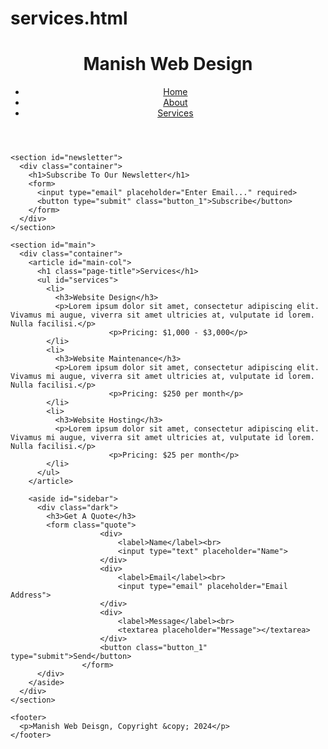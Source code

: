 # services.html
<!DOCTYPE html>
<html>
  <head>
    <meta charset="utf-8">
    <meta name="description" content="Affordable and professional web design">
	  <meta name="keywords" content="web design, affordable web design, professional web design">
  	<meta name="author" content="Brad Traversy">
    <title>Manish Web Deisgn | Services</title>
    <link rel="stylesheet" href="./css/style.css">
    <link rel="icon" href="img/favicon.png">
  </head>
  <body>
    <header>
      <div class="container">
        <div id="branding">
          <h1><span class="highlight">Manish</span> Web Design</h1>
        </div>
        <nav>
          <ul>
            <li><a href="index.html">Home</a></li>
            <li><a href="about.html">About</a></li>
            <li class="current"><a href="services.html">Services</a></li>
          </ul>
        </nav>
      </div>
    </header>

    <section id="newsletter">
      <div class="container">
        <h1>Subscribe To Our Newsletter</h1>
        <form>
          <input type="email" placeholder="Enter Email..." required>
          <button type="submit" class="button_1">Subscribe</button>
        </form>
      </div>
    </section>

    <section id="main">
      <div class="container">
        <article id="main-col">
          <h1 class="page-title">Services</h1>
          <ul id="services">
            <li>
              <h3>Website Design</h3>
              <p>Lorem ipsum dolor sit amet, consectetur adipiscing elit. Vivamus mi augue, viverra sit amet ultricies at, vulputate id lorem. Nulla facilisi.</p>
						  <p>Pricing: $1,000 - $3,000</p>
            </li>
            <li>
              <h3>Website Maintenance</h3>
              <p>Lorem ipsum dolor sit amet, consectetur adipiscing elit. Vivamus mi augue, viverra sit amet ultricies at, vulputate id lorem. Nulla facilisi.</p>
						  <p>Pricing: $250 per month</p>
            </li>
            <li>
              <h3>Website Hosting</h3>
              <p>Lorem ipsum dolor sit amet, consectetur adipiscing elit. Vivamus mi augue, viverra sit amet ultricies at, vulputate id lorem. Nulla facilisi.</p>
						  <p>Pricing: $25 per month</p>
            </li>
          </ul>
        </article>

        <aside id="sidebar">
          <div class="dark">
            <h3>Get A Quote</h3>
            <form class="quote">
  						<div>
  							<label>Name</label><br>
  							<input type="text" placeholder="Name">
  						</div>
  						<div>
  							<label>Email</label><br>
  							<input type="email" placeholder="Email Address">
  						</div>
  						<div>
  							<label>Message</label><br>
  							<textarea placeholder="Message"></textarea>
  						</div>
  						<button class="button_1" type="submit">Send</button>
					</form>
          </div>
        </aside>
      </div>
    </section>

    <footer>
      <p>Manish Web Deisgn, Copyright &copy; 2024</p>
    </footer>
  </body>
</html>
